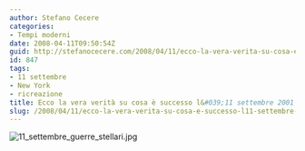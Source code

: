 ```yaml
---
author: Stefano Cecere
categories:
- Tempi moderni
date: 2008-04-11T09:50:54Z
guid: http://stefanocecere.com/2008/04/11/ecco-la-vera-verita-su-cosa-e-successo-l11-settembre-2001/
id: 847
tags:
- 11 settembre
- New York
- ricreazione
title: Ecco la vera verità su cosa è successo l&#039;11 settembre 2001
slug: /2008/04/11/ecco-la-vera-verita-su-cosa-e-successo-l11-settembre-2001/
---
```


![11_settembre_guerre_stellari.jpg](http://stefanocecere.com/wp-content/uploads/sites/3/2008/04/11_settembre_guerre_stellari.jpg)